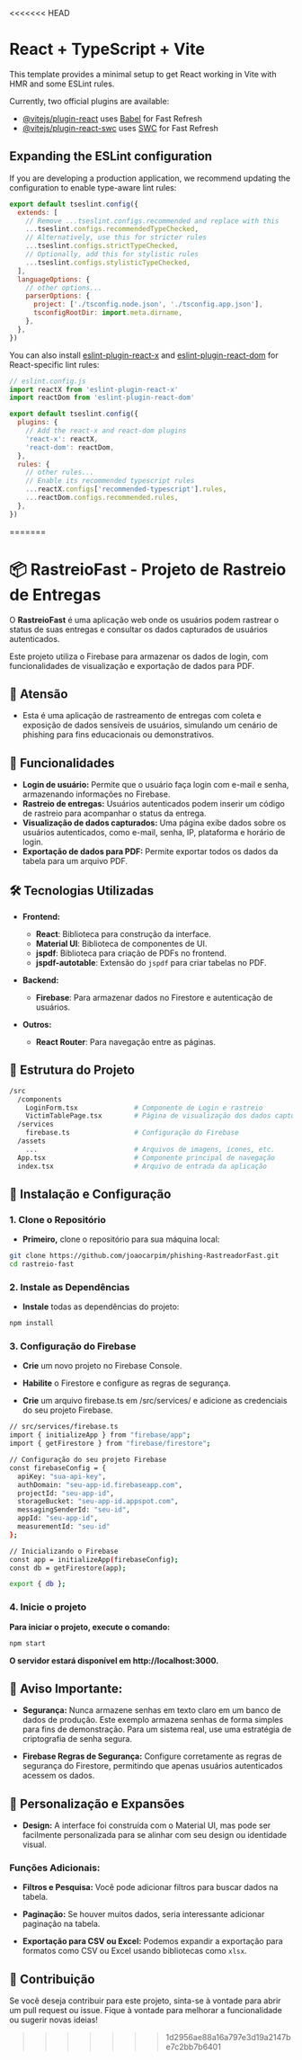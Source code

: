 <<<<<<< HEAD
# React + TypeScript + Vite

This template provides a minimal setup to get React working in Vite with HMR and some ESLint rules.

Currently, two official plugins are available:

- [@vitejs/plugin-react](https://github.com/vitejs/vite-plugin-react/blob/main/packages/plugin-react) uses [Babel](https://babeljs.io/) for Fast Refresh
- [@vitejs/plugin-react-swc](https://github.com/vitejs/vite-plugin-react/blob/main/packages/plugin-react-swc) uses [SWC](https://swc.rs/) for Fast Refresh

## Expanding the ESLint configuration

If you are developing a production application, we recommend updating the configuration to enable type-aware lint rules:

```js
export default tseslint.config({
  extends: [
    // Remove ...tseslint.configs.recommended and replace with this
    ...tseslint.configs.recommendedTypeChecked,
    // Alternatively, use this for stricter rules
    ...tseslint.configs.strictTypeChecked,
    // Optionally, add this for stylistic rules
    ...tseslint.configs.stylisticTypeChecked,
  ],
  languageOptions: {
    // other options...
    parserOptions: {
      project: ['./tsconfig.node.json', './tsconfig.app.json'],
      tsconfigRootDir: import.meta.dirname,
    },
  },
})
```

You can also install [eslint-plugin-react-x](https://github.com/Rel1cx/eslint-react/tree/main/packages/plugins/eslint-plugin-react-x) and [eslint-plugin-react-dom](https://github.com/Rel1cx/eslint-react/tree/main/packages/plugins/eslint-plugin-react-dom) for React-specific lint rules:

```js
// eslint.config.js
import reactX from 'eslint-plugin-react-x'
import reactDom from 'eslint-plugin-react-dom'

export default tseslint.config({
  plugins: {
    // Add the react-x and react-dom plugins
    'react-x': reactX,
    'react-dom': reactDom,
  },
  rules: {
    // other rules...
    // Enable its recommended typescript rules
    ...reactX.configs['recommended-typescript'].rules,
    ...reactDom.configs.recommended.rules,
  },
})
```
=======
# 📦 **RastreioFast - Projeto de Rastreio de Entregas**

O **RastreioFast** é uma aplicação web onde os usuários podem rastrear o status de suas entregas e consultar os dados capturados de usuários autenticados.

Este projeto utiliza o Firebase para armazenar os dados de login, com funcionalidades de visualização e exportação de dados para PDF.
## 🚨 **Atensão**
* Esta é uma aplicação de rastreamento de entregas com coleta e exposição de dados sensíveis de usuários, simulando um cenário de phishing para fins educacionais ou demonstrativos.

## 🚀 **Funcionalidades**

- **Login de usuário:** Permite que o usuário faça login com e-mail e senha, armazenando informações no Firebase.
- **Rastreio de entregas:** Usuários autenticados podem inserir um código de rastreio para acompanhar o status da entrega.
- **Visualização de dados capturados:** Uma página exibe dados sobre os usuários autenticados, como e-mail, senha, IP, plataforma e horário de login.
- **Exportação de dados para PDF:** Permite exportar todos os dados da tabela para um arquivo PDF.

## 🛠️ **Tecnologias Utilizadas**

- **Frontend:**
  - **React**: Biblioteca para construção da interface.
  - **Material UI**: Biblioteca de componentes de UI.
  - **jspdf**: Biblioteca para criação de PDFs no frontend.
  - **jspdf-autotable**: Extensão do `jspdf` para criar tabelas no PDF.
  
- **Backend:**
  - **Firebase**: Para armazenar dados no Firestore e autenticação de usuários.

- **Outros:**
  - **React Router**: Para navegação entre as páginas.

## 📑 **Estrutura do Projeto**

```bash
/src
  /components
    LoginForm.tsx              # Componente de Login e rastreio
    VictimTablePage.tsx        # Página de visualização dos dados capturados
  /services
    firebase.ts                # Configuração do Firebase
  /assets
    ...                        # Arquivos de imagens, ícones, etc.
  App.tsx                      # Componente principal de navegação
  index.tsx                    # Arquivo de entrada da aplicação

```


## 🔧 **Instalação e Configuração**

### 1. **Clone o Repositório**

- **Primeiro,** clone o repositório para sua máquina local:

```bash
git clone https://github.com/joaocarpim/phishing-RastreadorFast.git
cd rastreio-fast
```
### 2. Instale as Dependências
- **Instale** todas as dependências do projeto:

```bash
npm install

```

### 3. Configuração do Firebase
- **Crie** um novo projeto no Firebase Console.

- **Habilite** o Firestore e configure as regras de segurança.

- **Crie** um arquivo firebase.ts em /src/services/ e adicione as credenciais do seu projeto Firebase.

```bash
// src/services/firebase.ts
import { initializeApp } from "firebase/app";
import { getFirestore } from "firebase/firestore";

// Configuração do seu projeto Firebase
const firebaseConfig = {
  apiKey: "sua-api-key",
  authDomain: "seu-app-id.firebaseapp.com",
  projectId: "seu-app-id",
  storageBucket: "seu-app-id.appspot.com",
  messagingSenderId: "seu-id",
  appId: "seu-app-id",
  measurementId: "seu-id"
};

// Inicializando o Firebase
const app = initializeApp(firebaseConfig);
const db = getFirestore(app);

export { db };

```

### 4. Inicie o projeto
**Para iniciar o projeto, execute o comando:**

```bash
npm start
```

**O servidor estará disponível em http://localhost:3000.**

## 🚨 **Aviso Importante:**

- **Segurança:** Nunca armazene senhas em texto claro em um banco de dados de produção. Este exemplo armazena senhas de forma simples para fins de demonstração. Para um sistema real, use uma estratégia de criptografia de senha segura.

- **Firebase Regras de Segurança:** Configure corretamente as regras de segurança do Firestore, permitindo que apenas usuários autenticados acessem os dados.

## 🎨 **Personalização e Expansões**

- **Design:** A interface foi construída com o Material UI, mas pode ser facilmente personalizada para se alinhar com seu design ou identidade visual.

### **Funções Adicionais:**

- **Filtros e Pesquisa:** Você pode adicionar filtros para buscar dados na tabela.

- **Paginação:** Se houver muitos dados, seria interessante adicionar paginação na tabela.

- **Exportação para CSV ou Excel:** Podemos expandir a exportação para formatos como CSV ou Excel usando bibliotecas como `xlsx`.

## 🤝 **Contribuição**

Se você deseja contribuir para este projeto, sinta-se à vontade para abrir um pull request ou issue. Fique à vontade para melhorar a funcionalidade ou sugerir novas ideias!






>>>>>>> 1d2956ae88a16a797e3d19a2147be7c2bb7b6401
